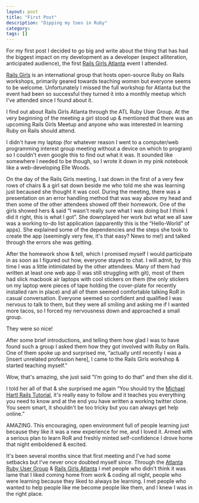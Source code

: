 ```yaml
---
layout: post
title: "First Post"
description: "Dipping my toes in Ruby"
category: 
tags: []
---
```


For my first post I decided to go big and write about the thing that has had the biggest impact on my development as a developer (expect alliteration, anticipated audience), the first  [Rails Girls Atlanta](http://www.meetup.com/Rails-Girls-Atlanta/) event I attended.


[Rails Girls](http://railsgirls.com/) is an international group that hosts open-source Ruby on Rails workshops, primarily geared towards teaching women but everyone seems to be welcome. Unfortunately I missed the full workshop for Atlanta but the event had been so successful they turned it into a monthly meetup which I've attended since I found about it.


I find out about Rails Girls Atlanta through the ATL Ruby User Group. At the very beginning of the meeting a girl stood up & mentioned that there was an upcoming Rails Girls Meetup and anyone who was interested in learning Ruby on Rails should attend. 


I didn't have my laptop (for whatever reason I went to a computer/web programming interest group meeting without a device on which to program) so I couldn't even google this to find out what it was. It sounded like somewhere I needed to be though, so I wrote it down in my pink notebook like a web-developing Elle Woods. 


On the day of the Rails Girls meeting, I sat down in the first of a very few rows of chairs & a girl sat down beside me who told me she was learning just becaused she thought it was cool. During the meeting, there was a presentation on an error handling method that was way above my head and then some of the other attendees showed off their homework. One of the girls showed hers & said “I wasn't really sure what I was doing but I think I did it right, this is what I got”. She downplayed her work but what we all saw was a working to-do list application (apparently this is the “Hello-World” of apps). She explained some of the dependencies and the steps she took to create the app (seemingly very few, it's that easy? News to me!) and talked through the errors she was getting. 

After the homework show & tell, which I promised myself I would participate in as soon as I figured out how, everyone stayed to chat. I will admit, by this time I was a little intimidated by the other attendees. Many of them had written at least one web app (I was still struggling with git), most of them had slick macbook air laptops with cool stickers on them (the only stickers on my laptop were pieces of tape holding the cover-plate for recently installed ram in place) and all of them seemed comfortable talking RoR in casual conversation. Everyone seemed so confident and qualified I was nervous to talk to them, but they were all smiling and asking me if I wanted more tacos, so I forced my nervousness down and approached a small group.


They were so nice!

After some brief introductions, and telling them how glad I was to have found such a group I asked them how they got involved with Ruby on Rails. One of them spoke up and surprised me, “actually until recently I was a [insert unrelated profession here], I came to the Rails Girls workshop & started teaching myself.”

Wow, that's amazing, she just said "I'm going to do that" and then she did it.

I told her all of that & she surprised me again “You should try the 
[Michael Hartl Rails Tutorial](http://ruby.railstutorial.org/), it's really easy to follow and it teaches you everything you need to know and at the end you have written a working twitter clone. You seem smart, it shouldn't be too tricky but you can always get help online.”

AMAZING. This encouraging, open environment full of people learning just because they like it was a new experience for me, and I loved it. Armed with a serious plan to learn RoR and freshly minted self-confidence I drove home that night emboldened & excited.

It's been several months since that first meeting and I've had some setbacks but I've never once doubted myself since. Through the [Atlanta Ruby User Group](http://www.atlrug.com/) & [Rails Girls Atlanta](http://www.meetup.com/Rails-Girls-Atlanta/) I met people who didn't think it was lame that I liked coming home from work & coding all night, people who were learning because they liked to always be learning. I met people who wanted to help people like me become people like them, and I knew I was in the right place. 